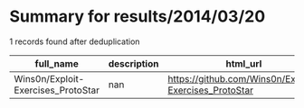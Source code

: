 
# Summary for results/2014/03/20
    
1 records found after deduplication

| full_name | description | html_url | matched_list | matched_count | pushed_at | size | stargazers_count | language | forks_count | vul_ids |
|------------------------------------|---------------|-------------------------------------------------------|----------------|-----------------|---------------------------|--------|--------------------|------------|---------------|-----------|
| Wins0n/Exploit-Exercises_ProtoStar | nan | https://github.com/Wins0n/Exploit-Exercises_ProtoStar | ['exploit'] | 1 | 2014-03-20 12:20:19+00:00 | 104 | 2 | nan | 2 | [] |
